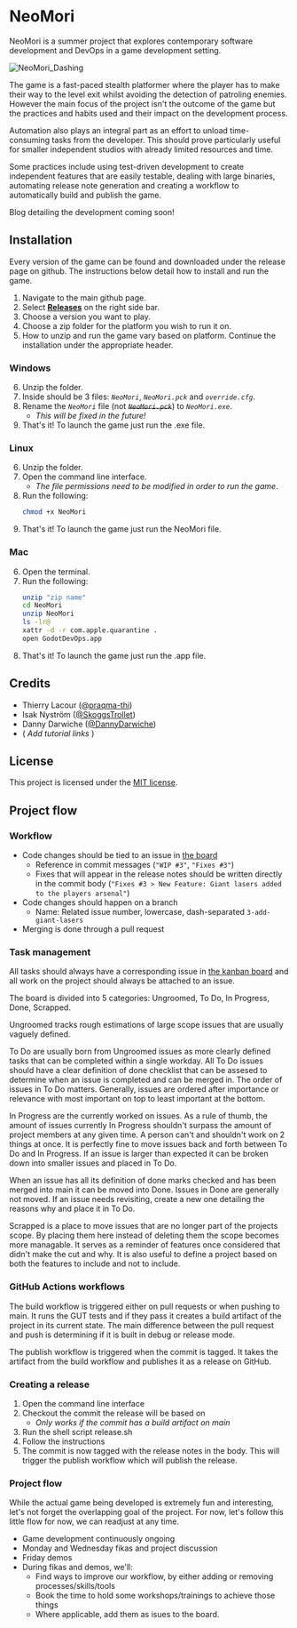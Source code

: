 # NeoMori

NeoMori is a summer project that explores contemporary software development and DevOps in a game development setting.

![NeoMori_Dashing](https://user-images.githubusercontent.com/62639702/126960849-7fe79e43-6ff5-489e-8cad-0f4ac8e0ca6a.gif "NeoMori Dashing")

The game is a fast-paced stealth platformer where the player has to make their way to the level exit whilst avoiding the detection of patroling enemies. However the main focus of the project isn't the outcome of the game but the practices and habits used and their impact on the development process.

Automation also plays an integral part as an effort to unload time-consuming tasks from the developer. This should prove particularly useful for smaller independent studios with already limited resources and time.

Some practices include using test-driven development to create independent features that are easily testable, dealing with large binaries, automating release note generation and creating a workflow to automatically build and publish the game.

Blog detailing the development coming soon!

## Installation

Every version of the game can be found and downloaded under the release page on github. The instructions below detail how to install and run the game.

1. Navigate to the main github page.
2. Select [**Releases**](https://github.com/Praqma/GodotDevOps/releases) on the right side bar.
3. Choose a version you want to play.
4. Choose a zip folder for the platform you wish to run it on.
5. How to unzip and run the game vary based on platform. Continue the installation under the appropriate header.

### Windows

6. Unzip the folder.
7. Inside should be 3 files: *`NeoMori`*, *`NeoMori.pck`* and *`override.cfg`*.
8. Rename the *`NeoMori`* file (not ~~*`NeoMori.pck`*~~) to *`NeoMori.exe`*.
   - *This will be fixed in the future!*
9. That's it! To launch the game just run the .exe file.

### Linux

6. Unzip the folder.
7. Open the command line interface.
    - *The file permissions need to be modified in order to run the game*.
8. Run the following:
    ```sh
    chmod +x NeoMori
    ```
9. That's it! To launch the game just run the NeoMori file.

### Mac

6. Open the terminal.
7. Run the following:
    ```sh
    unzip "zip name"
    cd NeoMori
    unzip NeoMori
    ls -lr@
    xattr -d -r com.apple.quarantine .
    open GodotDevOps.app
    ```
8. That's it! To launch the game just run the .app file.

## Credits

- Thierry Lacour ([@praqma-thi](https://github.com/praqma-thi))
- Isak Nyström ([@SkoggsTrollet](https://github.com/SkoggsTrollet))
- Danny Darwiche ([@DannyDarwiche](https://github.com/DannyDarwiche))
- ( *Add tutorial links* )

## License

This project is licensed under the [MIT license](https://github.com/Praqma/GodotDevOps/blob/main/LICENSE).

## Project flow

### Workflow

- Code changes should be tied to an issue in [the board](https://github.com/Praqma/GodotDevOps/projects/1)
  - Reference in commit messages (`"WIP #3"`, `"Fixes #3"`)
  - Fixes that will appear in the release notes should be written directly in the commit body (`"Fixes #3 > New Feature: Giant lasers added to the players arsenal"`)
- Code changes should happen on a branch
  - Name: Related issue number, lowercase, dash-separated `3-add-giant-lasers`
- Merging is done through a pull request

### Task management

All tasks should always have a corresponding issue in [the kanban board](https://github.com/Praqma/GodotDevOps/projects/1) and all work on the project should always be attached to an issue.

The board is divided into 5 categories: Ungroomed, To Do, In Progress, Done, Scrapped.

Ungroomed tracks rough estimations of large scope issues that are usually vaguely defined.

To Do are usually born from Ungroomed issues as more clearly defined tasks that can be completed within a single workday. All To Do issues should have a clear definition of done checklist that can be assesed to determine when an issue is completed and can be merged in. The order of issues in To Do matters. Generally, issues are ordered after importance or relevance with most important on top to least important at the bottom.

In Progress are the currently worked on issues. As a rule of thumb, the amount of issues currently In Progress shouldn't surpass the amount of project members at any given time. A person can't and shouldn't work on 2 things at once. It is perfectly fine to move issues back and forth between To Do and In Progress. If an issue is larger than expected it can be broken down into smaller issues and placed in To Do.

When an issue has all its definition of done marks checked and has been merged into main it can be moved into Done. Issues in Done are generally not moved. If an issue needs revisiting, create a new one detailing the reasons why and place it in To Do.

Scrapped is a place to move issues that are no longer part of the projects scope. By placing them here instead of deleting them the scope becomes more managable. It serves as a reminder of features once considered that didn't make the cut and why. It is also useful to define a project based on both the features to include and not to include.

### GitHub Actions workflows

The build workflow is triggered either on pull requests or when pushing to main. It runs the GUT tests and if they pass it creates a build artifact of the project in its current state. The main difference between the pull request and push is determining if it is built in debug or release mode.

The publish workflow is triggered when the commit is tagged. It takes the artifact from the build workflow and publishes it as a release on GitHub.

### Creating a release

1. Open the command line interface
2. Checkout the commit the release will be based on
    - *Only works if the commit has a build artifact on main*
3. Run the shell script release.sh
4. Follow the instructions
5. The commit is now tagged with the release notes in the body. This will trigger the publish workflow which will publish the release.


### Project flow

While the actual game being developed is extremely fun and interesting, let's not forget the overlapping goal of the project. For now, let's follow this little flow for now, we can readjust at any time.

- Game development continuously ongoing
- Monday and Wednesday fikas and project discussion
- Friday demos
- During fikas and demos, we'll:
  - Find ways to improve our workflow, by either adding or removing processes/skills/tools
  - Book the time to hold some workshops/trainings to achieve those things
  - Where applicable, add them as isues to the board.

